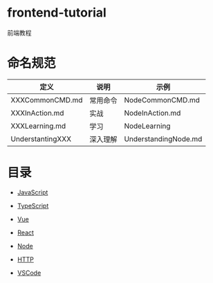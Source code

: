 # frontend-tutorial

前端教程



# 命名规范

| 定义             | 说明     | 示例                  |
| ---------------- | -------- | --------------------- |
| XXXCommonCMD.md  | 常用命令 | NodeCommonCMD.md     |
| XXXInAction.md   | 实战     | NodeInAction.md      |
| XXXLearning.md   | 学习     | NodeLearning         |
| UnderstantingXXX | 深入理解 | UnderstandingNode.md |



# 目录

- [JavaScript](https://github.com/EmonCodingFrontEnd/frontend-tutorial/blob/master/tutorials/JavaScript/JavaScriptInAction.md)
- [TypeScript](https://github.com/EmonCodingFrontEnd/frontend-tutorial/tree/master/tutorials/TypeScript)

- [Vue](https://github.com/EmonCodingFrontEnd/frontend-tutorial/tree/master/tutorials/Vue)
- [React](https://github.com/EmonCodingFrontEnd/frontend-tutorial/tree/master/tutorials/React)
- [Node](https://github.com/EmonCodingFrontEnd/frontend-tutorial/tree/master/tutorials/Node)
- [HTTP](https://github.com/EmonCodingFrontEnd/frontend-tutorial/tree/master/tutorials/HTTP)
- [VSCode](https://github.com/EmonCodingFrontEnd/frontend-tutorial/tree/master/tutorials/VSCode)

